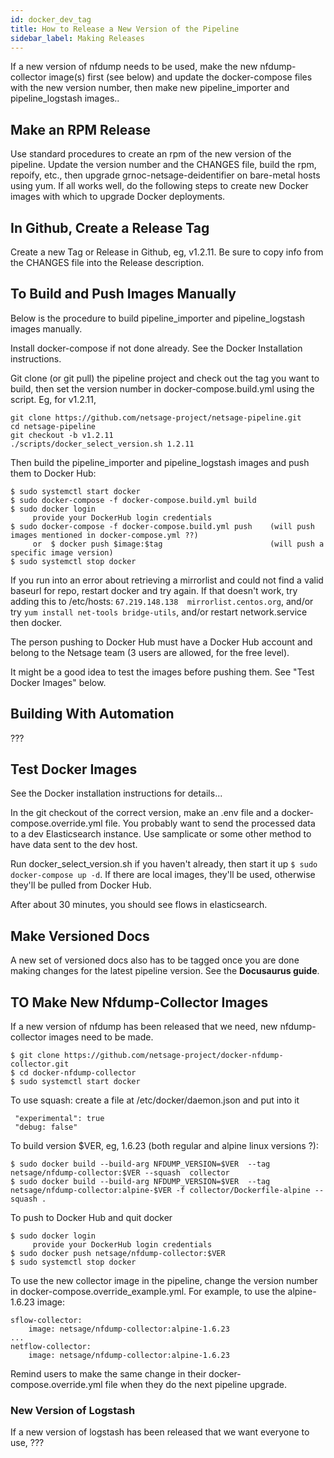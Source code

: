 ```yaml
---
id: docker_dev_tag
title: How to Release a New Version of the Pipeline
sidebar_label: Making Releases
---
```


If a new version of nfdump needs to be used, make the new nfdump-collector image(s) first (see below) and update the docker-compose files with the new version number, then make new pipeline_importer and pipeline_logstash images..

## Make an RPM Release 

Use standard procedures to create an rpm of the new version of the pipeline. Update the version number and the CHANGES file, build the rpm, repoify, etc., then upgrade grnoc-netsage-deidentifier on bare-metal hosts using yum. If all works well, do the following steps to create new Docker images with which to upgrade Docker deployments.

## In Github, Create a Release Tag

Create a new Tag or Release in Github, eg, v1.2.11.
Be sure to copy info from the CHANGES file into the Release description.

## To Build and Push Images Manually

Below is the procedure to build pipeline_importer and pipeline_logstash images manually.

Install docker-compose if not done already. See the Docker Installation instructions.

Git clone (or git pull) the pipeline project and check out the tag you want to build, then set the version number in docker-compose.build.yml using the script. Eg, for v1.2.11,
```
git clone https://github.com/netsage-project/netsage-pipeline.git
cd netsage-pipeline
git checkout -b v1.2.11
./scripts/docker_select_version.sh 1.2.11
```

Then build the pipeline_importer and pipeline_logstash images and push them to Docker Hub:
```
$ sudo systemctl start docker
$ sudo docker-compose -f docker-compose.build.yml build
$ sudo docker login
     provide your DockerHub login credentials
$ sudo docker-compose -f docker-compose.build.yml push    (will push images mentioned in docker-compose.yml ??)
     or  $ docker push $image:$tag                        (will push a specific image version)
$ sudo systemctl stop docker
```
If you run into an error about retrieving a mirrorlist and could not find a valid baseurl for repo, restart docker and try again.
If that doesn't work, try adding this to /etc/hosts: `67.219.148.138  mirrorlist.centos.org`, and/or try `yum install net-tools bridge-utils`, and/or restart network.service then docker. 

The person pushing to Docker Hub must have a Docker Hub account and belong to the Netsage team (3 users are allowed, for the free level).

It might be a good idea to test the images before pushing them. See "Test Docker Images" below.


## Building With Automation

???

## Test Docker Images 

See the Docker installation instructions for details... 

In the git checkout of the correct version, make an .env file and a docker-compose.override.yml file. You probably want to send the processed data to a dev Elasticsearch instance. Use samplicate or some other method to have data sent to the dev host. 

Run docker_select_version.sh if you haven't already, then start it up `$ sudo docker-compose up -d`. If there are local images, they'll be used, otherwise they'll be pulled from Docker Hub.

After about 30 minutes, you should see flows in elasticsearch.

## Make Versioned Docs

A new set of versioned docs also has to be tagged once you are done making changes for the latest pipeline version. See the **Docusaurus guide**. 

## TO Make New Nfdump-Collector Images

If a new version of nfdump has been released that we need, new nfdump-collector images need to be made.

```
$ git clone https://github.com/netsage-project/docker-nfdump-collector.git
$ cd docker-nfdump-collector
$ sudo systemctl start docker
```

To use squash: create a file at /etc/docker/daemon.json and put into it
```
 "experimental": true  
 "debug: false"
```

To build version $VER, eg, 1.6.23 (both regular and alpine linux versions ?):
```
$ sudo docker build --build-arg NFDUMP_VERSION=$VER  --tag netsage/nfdump-collector:$VER --squash  collector
$ sudo docker build --build-arg NFDUMP_VERSION=$VER  --tag netsage/nfdump-collector:alpine-$VER -f collector/Dockerfile-alpine --squash .    
```

To push to Docker Hub and quit docker
```
$ sudo docker login
     provide your DockerHub login credentials
$ sudo docker push netsage/nfdump-collector:$VER
$ sudo systemctl stop docker
```

To use the new collector image in the pipeline, change the version number in docker-compose.override_example.yml. For example, to use the alpine-1.6.23 image:
```
sflow-collector:
    image: netsage/nfdump-collector:alpine-1.6.23
...
netflow-collector:
    image: netsage/nfdump-collector:alpine-1.6.23
```

Remind users to make the same change in their docker-compose.override.yml file when they do the next pipeline upgrade.


### New Version of Logstash

If a new version of logstash has been released that we want everyone to use,
???

